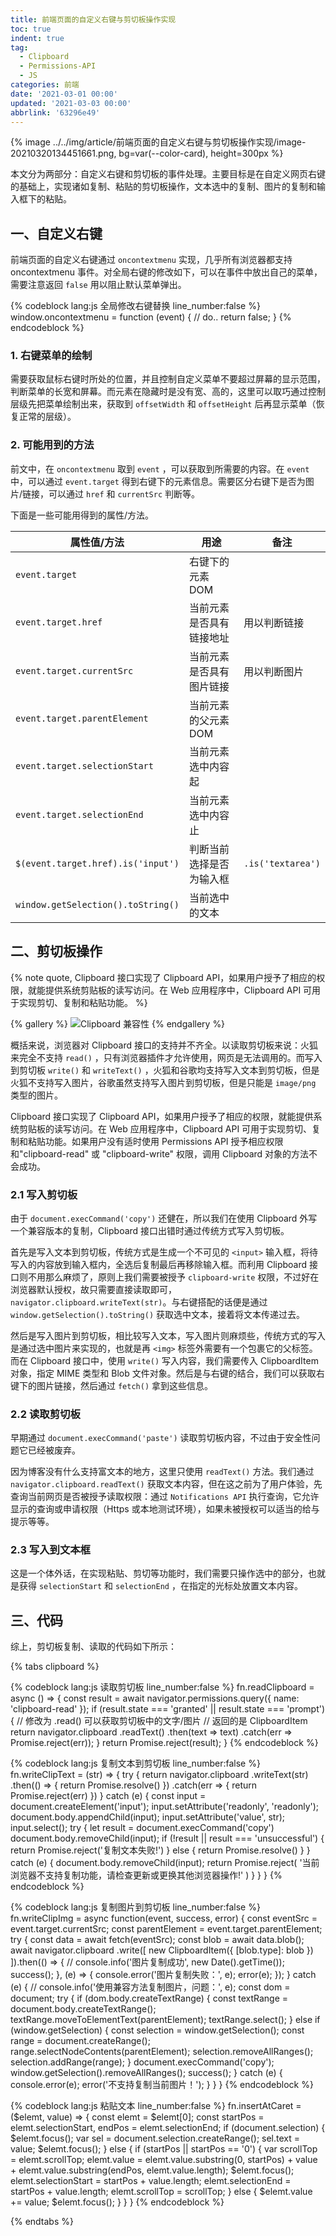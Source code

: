 ```yaml
---
title: 前端页面的自定义右键与剪切板操作实现
toc: true
indent: true
tag:
  - Clipboard
  - Permissions-API
  - JS
categories: 前端
date: '2021-03-01 00:00'
updated: '2021-03-03 00:00'
abbrlink: '63296e49'
---
```


{% image ../../img/article/前端页面的自定义右键与剪切板操作实现/image-20210320134451661.png, bg=var(--color-card), height=300px  %}

本文分为两部分：自定义右键和剪切板的事件处理。主要目标是在自定义网页右键的基础上，实现诸如复制、粘贴的剪切板操作，文本选中的复制、图片的复制和输入框下的粘贴。

<!-- more -->

## 一、自定义右键

前端页面的自定义右键通过 `oncontextmenu` 实现，几乎所有浏览器都支持 oncontextmenu 事件。对全局右键的修改如下，可以在事件中放出自己的菜单，需要注意返回 `false` 用以阻止默认菜单弹出。

{% codeblock lang:js 全局修改右键替换 line_number:false  %}
window.oncontextmenu = function (event) {
  // do..
  return false;
}
{% endcodeblock %}

### 1. 右键菜单的绘制

需要获取鼠标右键时所处的位置，并且控制自定义菜单不要超过屏幕的显示范围，判断菜单的长宽和屏幕。而元素在隐藏时是没有宽、高的，这里可以取巧通过控制层级先把菜单绘制出来，获取到 `offsetWidth` 和 `offsetHeight` 后再显示菜单（恢复正常的层级）。

### 2. 可能用到的方法

前文中，在 `oncontextmenu` 取到  `event` ，可以获取到所需要的内容。在 `event` 中，可以通过 `event.target` 得到右键下的元素信息。需要区分右键下是否为图片/链接，可以通过 `href` 和 `currentSrc` 判断等。

下面是一些可能用得到的属性/方法。

| 属性值/方法                      | 用途                     | 备注            |
| -------------------------------- | ------------------------ | --------------- |
| `event.target`                  | 右键下的元素 DOM         |                  |
| `event.target.href`              | 当前元素是否具有链接地址 | 用以判断链接     |
| `event.target.currentSrc`        | 当前元素是否具有图片链接 | 用以判断图片    |
| `event.target.parentElement`     | 当前元素的父元素 DOM     |                 |
| `event.target.selectionStart`    | 当前元素选中内容起       |                 |
| `event.target.selectionEnd`      | 当前元素选中内容止       |                 |
| `$(event.target.href).is('input')` | 判断当前选择是否为输入框 | `.is('textarea')` |
| `window.getSelection().toString()` | 当前选中的文本           |                 |

## 二、剪切板操作

{% note quote, Clipboard 接口实现了 Clipboard API，如果用户授予了相应的权限，就能提供系统剪贴板的读写访问。在 Web 应用程序中，Clipboard API 可用于实现剪切、复制和粘贴功能。 %}

{% gallery %}
![Clipboard 兼容性](../../img/article/前端页面的自定义右键与剪切板操作实现/image-20210228145517668.png)
{% endgallery %}

概括来说，浏览器对 Clipboard 接口的支持并不齐全。以读取剪切板来说：火狐来完全不支持 `read()` ，只有浏览器插件才允许使用，网页是无法调用的。而写入到剪切板 `write()` 和 `writeText()` ，火狐和谷歌均支持写入文本到剪切板，但是火狐不支持写入图片，谷歌虽然支持写入图片到剪切板，但是只能是 `image/png` 类型的图片。

Clipboard 接口实现了 Clipboard API，如果用户授予了相应的权限，就能提供系统剪贴板的读写访问。在 Web 应用程序中，Clipboard API 可用于实现剪切、复制和粘贴功能。如果用户没有适时使用 Permissions API 授予相应权限和"clipboard-read" 或 "clipboard-write" 权限，调用 Clipboard 对象的方法不会成功。

### 2.1 写入剪切板

由于 `document.execCommand('copy')` 还健在，所以我们在使用 Clipboard 外写一个兼容版本的复制，Clipboard 接口出错时通过传统方式写入剪切板。

首先是写入文本到剪切板，传统方式是生成一个不可见的 `<input>` 输入框，将待写入的内容放到输入框内，全选后复制最后再移除输入框。而利用 Clipboard 接口则不用那么麻烦了，原则上我们需要被授予 `clipboard-write` 权限，不过好在浏览器默认授权，故只需要直接读取即可，`navigator.clipboard.writeText(str)`。与右键搭配的话便是通过 `window.getSelection().toString()` 获取选中文本，接着将文本传递过去。

然后是写入图片到剪切板，相比较写入文本，写入图片则麻烦些，传统方式的写入是通过选中图片来实现的，也就是再 `<img>` 标签外需要有一个包裹它的父标签。而在 Clipboard 接口中，使用 `write()` 写入内容，我们需要传入 ClipboardItem 对象，指定 MIME 类型和 Blob 文件对象。然后是与右键的结合，我们可以获取右键下的图片链接，然后通过 `fetch()` 拿到这些信息。

### 2.2 读取剪切板

早期通过 `document.execCommand('paste')` 读取剪切板内容，不过由于安全性问题它已经被废弃。

因为博客没有什么支持富文本的地方，这里只使用 `readText()` 方法。我们通过 `navigator.clipboard.readText()` 获取文本内容，但在这之前为了用户体验，先查询当前网页是否被授予读取权限：通过 `Notifications API` 执行查询，它允许显示的查询或申请权限（Https 或本地测试环境），如果未被授权可以适当的给与提示等等。

### 2.3 写入到文本框

这是一个体外话，在实现粘贴、剪切等功能时，我们需要只操作选中的部分，也就是获得 `selectionStart` 和 `selectionEnd` ，在指定的光标处放置文本内容。

## 三、代码

综上，剪切板复制、读取的代码如下所示：

{% tabs clipboard  %}

<!-- tab 读取剪切板 -->
{% codeblock lang:js 读取剪切板 line_number:false %}
fn.readClipboard = async () => {
  const result = await navigator.permissions.query({ name: 'clipboard-read' });
  if (result.state === 'granted' || result.state === 'prompt') {
    // 修改为 .read()  可以获取剪切板中的文字/图片
    // 返回的是 ClipboardItem
    return navigator.clipboard
      .readText()
      .then(text => text)
      .catch(err => Promise.reject(err));
  }
  return Promise.reject(result);
}
{% endcodeblock %}
<!-- endtab -->

<!-- tab 复制文本到剪切板 -->
{% codeblock lang:js 复制文本到剪切板 line_number:false  %}
fn.writeClipText = (str) => {
  try {
    return navigator.clipboard
      .writeText(str)
      .then(() => {
        return Promise.resolve()
      })
      .catch(err => {
        return Promise.reject(err)
      })
  } catch (e) {
    const input = document.createElement('input');
    input.setAttribute('readonly', 'readonly');
    document.body.appendChild(input);
    input.setAttribute('value', str);
    input.select();
    try {
      let result = document.execCommand('copy')
      document.body.removeChild(input);
      if (!result || result === 'unsuccessful') {
        return Promise.reject('复制文本失败!')
      } else {
        return Promise.resolve()
      }
    } catch (e) {
      document.body.removeChild(input);
      return Promise.reject(
        '当前浏览器不支持复制功能，请检查更新或更换其他浏览器操作!'
      )
    }
  }
}
{% endcodeblock %}
<!-- endtab -->

<!-- tab 复制图片到剪切板 -->
{% codeblock lang:js 复制图片到剪切板 line_number:false %}
fn.writeClipImg = async function(event, success, error) {
  const eventSrc = event.target.currentSrc;
  const parentElement = event.target.parentElement;
  try {
    const data = await fetch(eventSrc);
    const blob = await data.blob();
    await navigator.clipboard
      .write([
        new ClipboardItem({
          [blob.type]: blob
        })
      ]).then(() => {
        // console.info('图片复制成功', new Date().getTime());
        success();
      }, (e) => {
        console.error('图片复制失败：', e);
        error(e);
      });
  } catch (e) {
    // console.info('使用兼容方法复制图片，问题：', e);
    const dom = document;
    try {
      if (dom.body.createTextRange) {
        const textRange = document.body.createTextRange();
        textRange.moveToElementText(parentElement);
        textRange.select();
      } else if (window.getSelection) {
        const selection = window.getSelection();
        const range = document.createRange();
        range.selectNodeContents(parentElement);
        selection.removeAllRanges();
        selection.addRange(range);
      }
      document.execCommand('copy');
      window.getSelection().removeAllRanges();
      success();
    } catch (e) {
      console.error(e);
      error('不支持复制当前图片！');
    }
  }
}
{% endcodeblock %}

<!-- endtab -->

<!-- tab 粘贴文本 -->
{% codeblock lang:js 粘贴文本 line_number:false %}
fn.insertAtCaret = ($elemt, value) => {
  const elemt = $elemt[0];
  const startPos = elemt.selectionStart,
        endPos = elemt.selectionEnd;
  if (document.selection) {
      $elemt.focus();
      var sel = document.selection.createRange();
      sel.text = value;
      $elemt.focus();
  } else {
    if (startPos || startPos == '0') {
      var scrollTop = elemt.scrollTop;
      elemt.value = elemt.value.substring(0, startPos) + value + elemt.value.substring(endPos, elemt.value.length); 
      $elemt.focus();
      elemt.selectionStart = startPos + value.length;
      elemt.selectionEnd = startPos + value.length;
      elemt.scrollTop = scrollTop;
    } else {
      $elemt.value += value;
      $elemt.focus();
    }
  }
}
{% endcodeblock %}
<!-- endtab -->

{% endtabs %}
